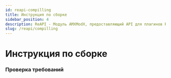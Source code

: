```yaml
---
id: reapi-compilling
title: Инструкция по сборке
sidebar_position: 4
description: ReAPI - Модуль AMXModX, предоставляющий API для плагинов ReHLDS, ReGameDLL и Metamod (например, ReUnion, ReVoice).
slug: /reapi/compilling
---
```


<head>
  <title>ReAPI: Инструкция по сборке | ReHLDS</title>
</head>

# Инструкция по сборке

### Проверка требований
